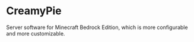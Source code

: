 # CreamyPie
Server software for Minecraft Bedrock Edition, which is more configurable and more customizable.
